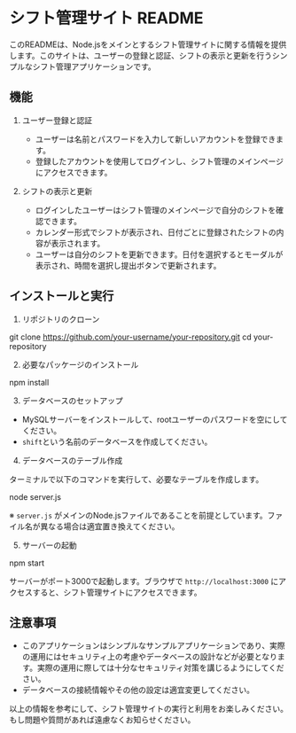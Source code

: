 # シフト管理サイト README

このREADMEは、Node.jsをメインとするシフト管理サイトに関する情報を提供します。このサイトは、ユーザーの登録と認証、シフトの表示と更新を行うシンプルなシフト管理アプリケーションです。

## 機能

1. ユーザー登録と認証
   - ユーザーは名前とパスワードを入力して新しいアカウントを登録できます。
   - 登録したアカウントを使用してログインし、シフト管理のメインページにアクセスできます。

2. シフトの表示と更新
   - ログインしたユーザーはシフト管理のメインページで自分のシフトを確認できます。
   - カレンダー形式でシフトが表示され、日付ごとに登録されたシフトの内容が表示されます。
   - ユーザーは自分のシフトを更新できます。日付を選択するとモーダルが表示され、時間を選択し提出ボタンで更新されます。

## インストールと実行

1. リポジトリのクローン

git clone https://github.com/your-username/your-repository.git
cd your-repository


2. 必要なパッケージのインストール

npm install


3. データベースのセットアップ

- MySQLサーバーをインストールして、rootユーザーのパスワードを空にしてください。
- `shift`という名前のデータベースを作成してください。

4. データベースのテーブル作成

ターミナルで以下のコマンドを実行して、必要なテーブルを作成します。

node server.js


※ `server.js` がメインのNode.jsファイルであることを前提としています。ファイル名が異なる場合は適宜置き換えてください。

5. サーバーの起動

npm start


サーバーがポート3000で起動します。ブラウザで `http://localhost:3000` にアクセスすると、シフト管理サイトにアクセスできます。

## 注意事項

- このアプリケーションはシンプルなサンプルアプリケーションであり、実際の運用にはセキュリティ上の考慮やデータベースの設計などが必要となります。実際の運用に際しては十分なセキュリティ対策を講じるようにしてください。
- データベースの接続情報やその他の設定は適宜変更してください。

以上の情報を参考にして、シフト管理サイトの実行と利用をお楽しみください。もし問題や質問があれば遠慮なくお知らせください。
